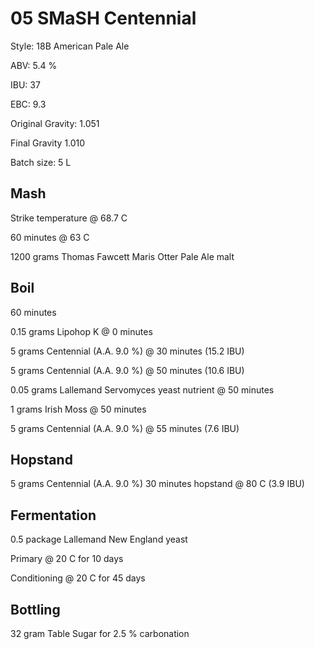 # 05 SMaSH Centennial

Style: 18B American Pale Ale

ABV: 5.4 %

IBU: 37

EBC: 9.3

Original Gravity: 1.051

Final Gravity 1.010

Batch size: 5 L

## Mash

Strike temperature @ 68.7 C

60 minutes @ 63 C

1200 grams Thomas Fawcett Maris Otter Pale Ale malt

## Boil

60 minutes

0.15 grams Lipohop K @ 0 minutes

5 grams Centennial (A.A. 9.0 %) @ 30 minutes (15.2 IBU)

5 grams Centennial (A.A. 9.0 %) @ 50 minutes (10.6 IBU)

0.05 grams Lallemand Servomyces yeast nutrient @ 50 minutes

1 grams Irish Moss @ 50 minutes

5 grams Centennial (A.A. 9.0 %) @ 55 minutes (7.6 IBU)

## Hopstand

5 grams Centennial (A.A. 9.0 %) 30 minutes hopstand @ 80 C (3.9 IBU)

## Fermentation

0.5 package Lallemand New England yeast

Primary @ 20 C for 10 days

Conditioning @ 20 C for 45 days

## Bottling

32 gram Table Sugar for 2.5 % carbonation

